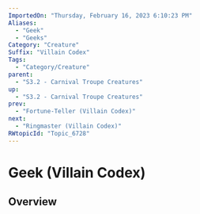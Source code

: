 ```yaml
---
ImportedOn: "Thursday, February 16, 2023 6:10:23 PM"
Aliases:
  - "Geek"
  - "Geeks"
Category: "Creature"
Suffix: "Villain Codex"
Tags:
  - "Category/Creature"
parent:
  - "S3.2 - Carnival Troupe Creatures"
up:
  - "S3.2 - Carnival Troupe Creatures"
prev:
  - "Fortune-Teller (Villain Codex)"
next:
  - "Ringmaster (Villain Codex)"
RWtopicId: "Topic_6728"
---
```

# Geek (Villain Codex)
## Overview
